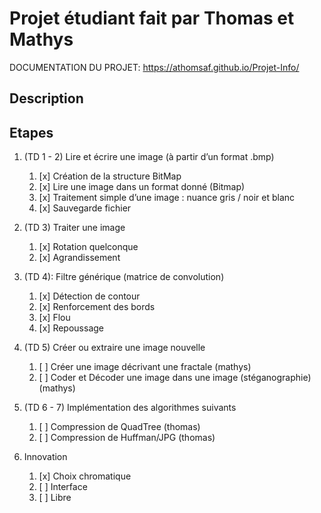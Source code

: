 ﻿# Projet étudiant fait par Thomas et Mathys

DOCUMENTATION DU PROJET: https://athomsaf.github.io/Projet-Info/

## Description

## Etapes

1. (TD 1 - 2) Lire et écrire une image (à partir d’un format .bmp)
   1. [x] Création de la structure BitMap
   1. [x] Lire une image dans un format donné (Bitmap)
   1. [x] Traitement simple d’une image : nuance gris / noir et blanc
   1. [x] Sauvegarde fichier
   
2. (TD 3) Traiter une image
   1. [x] Rotation quelconque
   2. [x] Agrandissement

3. (TD 4): Filtre générique (matrice de convolution)
   1. [x] Détection de contour
   2. [x] Renforcement des bords
   3. [x] Flou
   4. [x] Repoussage

4. (TD 5) Créer ou extraire une image nouvelle
   1. [ ] Créer une image décrivant une fractale (mathys)
   2. [ ] Coder et Décoder une image dans une image (stéganographie) (mathys)

5. (TD 6 - 7) Implémentation des algorithmes suivants
   1. [ ] Compression de QuadTree (thomas)
   2. [ ] Compression de Huffman/JPG (thomas)

6. Innovation
   1. [x] Choix chromatique
   2. [ ] Interface
   3. [ ] Libre
